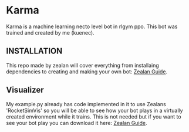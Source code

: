 # Karma
Karma is a machine learning necto level bot in rlgym ppo. This bot was trained and created by me (kuenec).

## INSTALLATION
This repo made by zealan will cover everything from installaing dependencies to creating and making your own bot: [Zealan Guide](https://github.com/ZealanL/RLGym-PPO-Guide/blob/main/intro.md).

## Visualizer
My example.py already has code implemented in it to use Zealans 'RocketSimVis' so you will be able to see how your bot plays in a virtually created environment while it trains. This is not needed but if you want to see your bot play you can download it here: [Zealan Guide](https://github.com/ZealanL/RocketSimVis).
